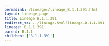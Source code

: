 ```yaml
---
permalink: /lineages/lineage_B.1.1.391.html
layout: lineage_page
title: Lineage B.1.1.391
redirect_to: ../lineage.html?lineage=B.1.1.391
lineage: B.1.1.391
parent: B.1.1
children: ['B.1.1.391']
---
```

